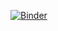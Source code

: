 [![Binder](https://mybinder.org/badge_logo.svg)](https://mybinder.org/v2/gh/CCayssiols/CN_PTSI_Descartes/HEAD)
